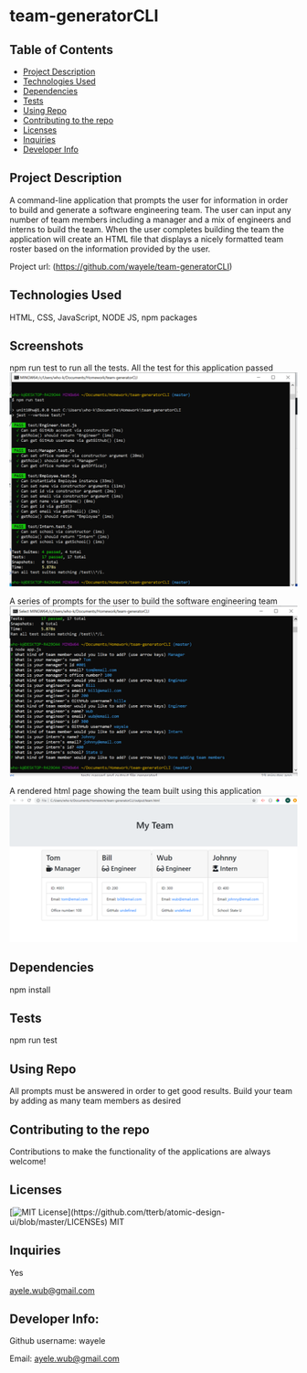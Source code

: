 
# team-generatorCLI

## Table of Contents
<!--ts-->
   * [Project Description](#project-description)
   * [Technologies Used](#technologies-used) 
   * [Dependencies](#dependencies)
   * [Tests](#tests)
   * [Using Repo](#using-repo)
   * [Contributing to the repo](#contributing-to-the-repo)
   * [Licenses](#licenses)
   * [Inquiries](#inquiries)
   * [Developer Info](#developer-info)
<!--te-->
## Project Description
A command-line application that prompts the user for information in order to build and generate a software engineering team. The user can input any number of team members including a manager and a mix of engineers and interns to build the team. When the user completes building the team the application will create an HTML file that displays a nicely formatted team roster based on the information provided by the user.

Project url: 
(https://github.com/wayele/team-generatorCLI)

## Technologies Used
HTML, CSS, JavaScript, NODE JS, npm packages

## Screenshots
npm run test to run all the tests. All the test for this application passed <img src="./scrnshots/cli_test_scrnshot.png">

A series of prompts for the user to build the software engineering team <img src="./scrnshots/cli_prompt_scrnshot.png">

A rendered html page showing the team built using this application <img src="./scrnshots/team_scrnshot.png">

## Dependencies
npm install
## Tests
npm run test
## Using Repo
All prompts must be answered in order to get good results. Build your team by adding as many team members as desired
## Contributing to the repo
Contributions to make the functionality of the applications are always welcome!
## Licenses
[![MIT License](https://img.shields.io/apm/l/atomic-design-ui.svg?)](https://github.com/tterb/atomic-design-ui/blob/master/LICENSEs)
MIT
## Inquiries
Yes

ayele.wub@gmail.com
## Developer Info:

Github username: wayele

Email: ayele.wub@gmail.com
